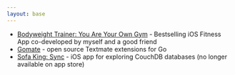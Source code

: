```yaml
---
layout: base
---
```


- [Bodyweight Trainer: You Are Your Own Gym](https://itunes.apple.com/us/app/bodyweight-your-own-gym/id416981420?mt=8) - Bestselling iOS Fitness App co-developed by myself and a good friend
- [Gomate](http://github.com/pokstad/gomate) - open source Textmate extensions for Go
- [Sofa King: Sync](sofaking/index.html) - iOS app for exploring CouchDB databases (no longer available on app store)
